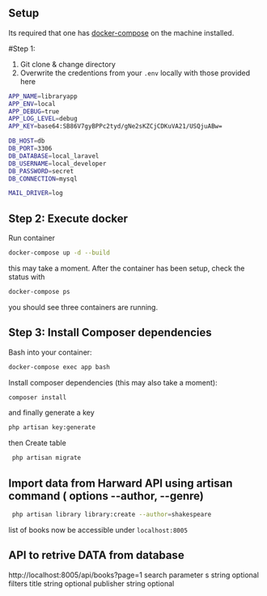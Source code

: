 
## Setup

Its required that one has [docker-compose](https://docs.docker.com/compose/install/) on the machine installed.

#Step 1: 
1. Git clone & change directory
2. Overwrite the credentions from your `.env` locally with those provided here

```sh
APP_NAME=libraryapp
APP_ENV=local
APP_DEBUG=true
APP_LOG_LEVEL=debug
APP_KEY=base64:SB86V7gyBPPc2tyd/gNe2sKZCjCDKuVA21/USQjuABw=

DB_HOST=db
DB_PORT=3306
DB_DATABASE=local_laravel
DB_USERNAME=local_developer
DB_PASSWORD=secret
DB_CONNECTION=mysql

MAIL_DRIVER=log
```


## Step 2: Execute docker

Run container

  ```sh
  docker-compose up -d --build
  ```

this may take a moment. After the container has been setup, check the status with

  ```sh
  docker-compose ps
  ```

you should see three containers are running.


## Step 3: Install Composer dependencies

Bash into your container:

  ```sh
  docker-compose exec app bash
  ```

Install composer dependencies (this may also take a moment):

  ```sh
  composer install
  ```

and finally generate a key

  ```sh
  php artisan key:generate
  ```

then Create table

 ```sh
  php artisan migrate
  ```

## Import data from Harward API using artisan command ( options --author, --genre) 

 ```sh
  php artisan library library:create --author=shakespeare
  ```

list of books now be accessible under `localhost:8005`

## API to retrive DATA from database

http://localhost:8005/api/books?page=1
search parameter 
	s string optional
filters
	title string optional
	publisher string optional 






